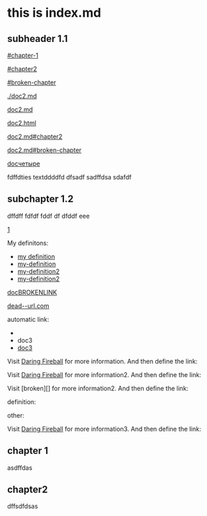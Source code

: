 # this is index.md
 ## subheader 1.1

[#chapter-1](#chapter-1)

[#chapter2](#chapter2)

[#broken-chapter](#broken-chapter)

[./doc2.md](./doc2.md)

[doc2.md](doc2.md)

[doc2.html](./doc2.html)

[doc2.md#chapter2](./doc2.md#chapter2)

[doc2.md#broken-chapter](doc2.md#broken-chapter)

[docчетыре](./docчетыре.md)

fdffdties textddddfd dfsadf sadffdsa sdafdf

## subchapter 1.2

dffdff fdfdf fddf df dfddf eee

[1](./doc2.md#chapter3)

My definitons:

* [my definition][my-definition]
* [my-definition][]
* [my-definition2][my-definition2]
* [my-definition2][]

[docBROKENLINK](docBROKENLINK)

[dead--url.com](http://dead--url.com)

automatic link:

- </doc3>
- <a>doc3</a>
- <a href="doc3">doc3</a>

[my-definition]: doc2.md#chapter-1
[my-definition2]: #chapter2

Visit [Daring Fireball][] for more information.
And then define the link:


Visit [Daring Fireball][] for more information2.
And then define the link:

Visit [broken][] for more information2.
And then define the link:



definition:

[Daring Fireball]: http://daringfireball.net/


other:

Visit [Daring Fireball][] for more information3.
And then define the link:

## chapter 1

asdffdas

## chapter2

dffsdfdsas
